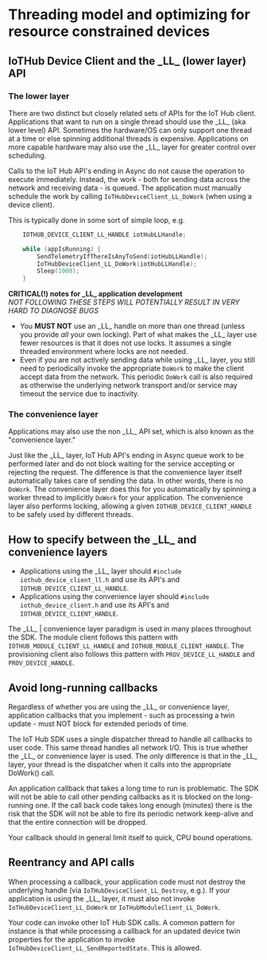 # Threading model and optimizing for resource constrained devices

## IoTHub Device Client and the \_LL\_ (lower layer) API

### The lower layer

There are two distinct but closely related sets of APIs for the IoT Hub client.
Applications that want to run on a single thread should use the \_LL\_ (aka lower level) API.  Sometimes the hardware/OS can only support one thread at a time or else spinning additional threads is expensive.  Applications on more capable hardware may also use the \_LL\_ layer for greater control over scheduling.

Calls to the IoT Hub API's ending in Async do not cause the operation to execute immediately.  Instead, the work - both for sending data across the network and receiving data - is queued.  The application must manually schedule the work by calling `IoTHubDeviceClient_LL_DoWork` (when using a device client).

This is typically done in some sort of simple loop, e.g.

```c
    IOTHUB_DEVICE_CLIENT_LL_HANDLE iotHubLLHandle;

    while (appIsRunning) {
        SendTelemetryIfThereIsAnyToSend(iotHubLLHandle);
        IoTHubDeviceClient_LL_DoWork(iotHubLLHandle);
        Sleep(1000);
    }
```

**CRITICAL(!) notes for \_LL\_ application development**  
*NOT FOLLOWING THESE STEPS WILL POTENTIALLY RESULT IN VERY HARD TO DIAGNOSE BUGS*

* You **MUST NOT** use an \_LL\_ handle on more than one thread (unless you provide *all* your own locking).  Part of what makes the \_LL\_ layer use fewer resources is that it does not use locks.  It assumes a single threaded environment where locks are not needed.
* Even if you are not actively sending data while using \_LL\_ layer, you still need to periodically invoke the appropriate `DoWork` to make the client accept data from the network.  This periodic `DoWork` call is also required as otherwise the underlying network transport and/or service may timeout the service due to inactivity.

### The convenience layer

Applications may also use the non \_LL\_ API set, which is also known as the "convenience layer."  

Just like the \_LL\_ layer, IoT Hub API's ending in Async queue work to be performed later and do not block waiting for the service accepting or rejecting the request.  The difference is that the convenience layer itself automatically takes care of sending the data.  In other words, there is no `DoWork`.  The convenience layer does this for you automatically by spinning a worker thread to implicitly `DoWork` for your application.  The convenience layer also performs locking, allowing a given `IOTHUB_DEVICE_CLIENT_HANDLE` to be safely used by  different threads.

## How to specify between the \_LL\_ and convenience layers

* Applications using the \_LL\_ layer should `#include iothub_device_client_ll.h` and use its API's and `IOTHUB_DEVICE_CLIENT_LL_HANDLE`.
* Applications using the convenience layer should `#include iothub_device_client.h` and use its API's and `IOTHUB_DEVICE_CLIENT_HANDLE`.

The \_LL\_ | convenience layer paradigm is used in many places throughout the SDK.  The module client follows this pattern with `IOTHUB_MODULE_CLIENT_LL_HANDLE` and `IOTHUB_MODULE_CLIENT_HANDLE`.  The provisioning client also follows this pattern with `PROV_DEVICE_LL_HANDLE` and `PROV_DEVICE_HANDLE`.

## Avoid long-running callbacks

Regardless of whether you are using the \_LL\_ or convenience layer, application callbacks that you implement - such as processing a twin update - must NOT block for extended periods of time.  

The IoT Hub SDK uses a single dispatcher thread to handle all callbacks to user code.  This same thread handles all network I/O.  This is true whether the \_LL\_ or convenience layer is used.  The only difference is that in the \_LL\_ layer, your thread is the dispatcher when it calls into the appropriate DoWork() call.

An application callback that takes a long time to run is problematic.  The SDK will not be able to call other pending callbacks as it is blocked on the long-running one.  If the call back code takes long enough (minutes) there is the risk that the SDK will not be able to fire its periodic network keep-alive and that the entire connection will be dropped.

Your callback should in general limit itself to quick, CPU bound operations.

## Reentrancy and API calls

When processing a callback, your application code must not destroy the underlying handle (via `IoTHubDeviceClient_LL_Destroy`, e.g.).  If your application is using the \_LL\_ layer, it must also not invoke `IoTHubDeviceClient_LL_DoWork` or `IoTHubModuleClient_LL_DoWork`.

Your code can invoke other IoT Hub SDK calls.  A common pattern for instance is that while processing a callback for an updated device twin properties for the application to invoke `IoTHubDeviceClient_LL_SendReportedState`.  This is allowed.
